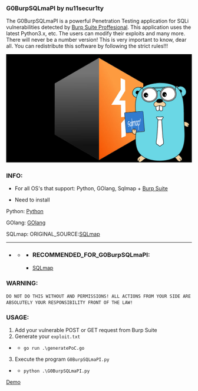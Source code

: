 ### G0BurpSQLmaPI by nu11secur1ty

The G0BurpSQLmaPI is a powerful Penetration Testing application for SQLi vulnerabilities detected by [Burp Suite Proffesional](https://portswigger.net/burp/releases#professional).
This application uses the latest Python3.x, etc. The users can modify their exploits and many more.
There will never be a number version! This is very important to know, dear all. You can redistribute this software by following the strict rules!!!


![](https://github.com/nu11secur1ty/G0BurpSQLmaPI/blob/main/Docs/G0BurpSQLmaPI.png)

### INFO:
- For all OS's that support: Python, GOlang, Sqlmap + [Burp Suite](https://portswigger.net/burp/releases#professional)

- Need to install 

Python:
[Python](https://www.python.org/)

GOlang:
[GOlang](https://tip.golang.org/)

SQLmap:
ORIGINAL_SOURCE:[SQLmap](https://github.com/sqlmapproject/sqlmap)

--------------------------------------------------------------------------------------

- - - ### RECOMMENDED_FOR_G0BurpSQLmaPI:
    - [SQLmap](https://github.com/nu11secur1ty/sqlmap-nu11secur1ty)

### WARNING:
`DO NOT DO THIS WITHOUT AND PERMISSIONS! ALL ACTIONS FROM YOUR SIDE ARE ABSOLUTELY YOUR RESPONSIBILITY FRONT OF THE LAW!`

### USAGE:

1. Add your vulnerable POST or GET request from Burp Suite
2. Generate your `exploit.txt`
- - `go run .\generatePoC.go`
3. Execute the program `G0BurpSQLmaPI.py`
- - `python .\G0BurpSQLmaPI.py`

[Demo](https://www.youtube.com/watch?v=PCyHeFP_gKI)
